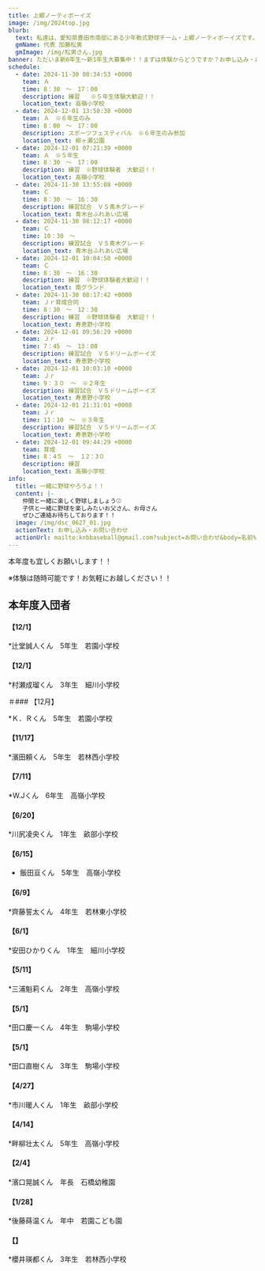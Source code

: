 ```yaml
---
title: 上郷ノーティボーイズ
image: /img/2024top.jpg
blurb:
  text: 私達は、愛知県豊田市南部にある少年軟式野球チーム・上郷ノーティボーイズです。野球を愛する少年・少女達の夢を育み、軟式野球を正しく指導し、体力向上と礼儀を養成します。また、親友同士の友情と交歓の場を与え、規則正しい明朗な少年・少女を育成することを目的としています。
  gmName: 代表 加藤松男
  gmImage: /img/松男さん.jpg
banner: ただいま新6年生～新1年生大募集中！！まずは体験からどうですか？お申し込み・お問い合わせはお気軽にどうぞ！！
schedule:
  - date: 2024-11-30 08:34:53 +0000
    team: Ａ
    time: 8：30　～　17：00
    description: 練習   ※５年生体験大歓迎！！
    location_text: 高嶺小学校
  - date: 2024-12-01 13:50:38 +0000
    team: Ａ　※６年生のみ
    time: 8：00　～　17：00　
    description: スポーツフェスティバル　※６年生のみ参加
    location_text: 柳ヶ瀬公園
  - date: 2024-12-01 07:21:39 +0000
    team: Ａ　※５年生
    time: 8：30　～　17：00
    description: 練習　※野球体験者　大歓迎！！
    location_text: 高嶺小学校
  - date: 2024-11-30 13:55:08 +0000
    team: Ｃ
    time: 8：30　～　16：30　　
    description: 練習試合　ＶＳ青木グレード
    location_text: 青木台ふれあい広場
  - date: 2024-11-30 08:12:17 +0000
    team: Ｃ
    time: 10：30　～　
    description: 練習試合　ＶＳ青木グレード
    location_text: 青木台ふれあい広場
  - date: 2024-12-01 10:04:50 +0000
    team: Ｃ
    time: 8：30　～　16：30　
    description: 練習　※野球体験者大歓迎！！
    location_text: 南グランド
  - date: 2024-11-30 08:17:42 +0000
    team: Ｊｒ育成合同
    time: 8：30　～　12：30
    description: 練習　※野球体験者　大歓迎！！
    location_text: 寿恵野小学校
  - date: 2024-12-01 09:56:29 +0000
    team: Ｊｒ　
    time: 7：45　～　13：00
    description: 練習試合　ＶＳドリームボーイズ
    location_text: 寿恵野小学校
  - date: 2024-12-01 10:03:10 +0000
    team: Ｊｒ
    time: 9：３０　～　※２年生
    description: 練習試合　ＶＳドリームボーイズ
    location_text: 寿恵野小学校
  - date: 2024-12-01 21:31:01 +0000
    team: Ｊｒ
    time: 11：10　～　※３年生
    description: 練習試合　ＶＳドリームボーイズ
    location_text: 寿恵野小学校
  - date: 2024-12-01 09:44:29 +0000
    team: 育成
    time: 8：4５　～　１2：3０
    description: 練習
    location_text: 高嶺小学校
info:
  title: 一緒に野球やろうよ！！
  content: |-
    仲間と一緒に楽しく野球しましょう⚾
    子供と一緒に野球を楽しみたいお父さん、お母さん
    ぜひご連絡お待ちしております！！
  image: /img/dsc_0627_01.jpg
  actionText: お申し込み・お問い合わせ
  actionUrl: mailto:knbbaseball@gmail.com?subject=お問い合わせ&body=名前%20%3A%0D%0Aふりがな%20%3A%0D%0A電話%20%3A%0D%0A学校名%20%3A%0D%0A学年%20%3A%0D%0Aお問い合せ内容%20%3A（例、体験・見学・入団希望）
---
```

本年度も宜しくお願いします！！


※体験は随時可能です！お気軽にお越しください！！

## 本年度入団者

#### 【12/1】

*辻堂誠人くん　5年生　若園小学校

#### 【12/1】

*村瀬成瑠くん　3年生　細川小学校

＃### 【12月】

*Ｋ．Ｒくん　5年生　若園小学校

#### 【11/17】

*濱田頼くん　5年生　若林西小学校

#### 【7/11】

*W.Jくん　6年生　高嶺小学校

#### 【6/20】

*川尻凌央くん　1年生　畝部小学校

#### 【6/15】

* 飯田亘くん　5年生　高嶺小学校

#### 【6/9】

*齊藤誓太くん　4年生　若林東小学校

#### 【6/1】

*安田ひかりくん　1年生　細川小学校

#### 【5/11】

*三浦魁莉くん　2年生　高嶺小学校

#### 【5/1】

*田口慶一くん　4年生　駒場小学校

#### 【5/1】

*田口直樹くん　3年生　駒場小学校

#### 【4/27】

*市川暖人くん　1年生　畝部小学校

#### 【4/14】

*畔柳壮太くん　5年生　高嶺小学校

#### 【2/4】

*濱口晃誠くん　年長　石橋幼稚園

#### 【1/28】

*後藤蒔温くん　年中　若園こども園

#### 【】

*櫻井瑛都くん　3年生　若林西小学校



